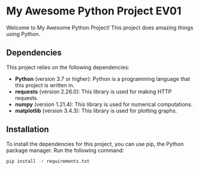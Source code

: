 # My Awesome Python Project EV01

Welcome to My Awesome Python Project! This project does amazing things using Python.

## Dependencies

This project relies on the following dependencies:

- **Python** (version 3.7 or higher): Python is a programming language that this project is written in.
- **requests** (version 2.26.0): This library is used for making HTTP requests.
- **numpy** (version 1.21.4): This library is used for numerical computations.
- **matplotlib** (version 3.4.3): This library is used for plotting graphs.

## Installation

To install the dependencies for this project, you can use pip, the Python package manager. Run the following command:

```bash
pip install -r requirements.txt
